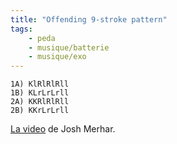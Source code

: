 ```yaml
---
title: "Offending 9-stroke pattern"
tags:
    - peda
    - musique/batterie
    - musique/exo
---
```


```
1A) KlRlRlRll
1B) KLrLrLrll
2A) KKRlRlRll
2B) KKrLrLrll
```

[La video](https://youtu.be/CsBm85-ikI8) de Josh Merhar.
